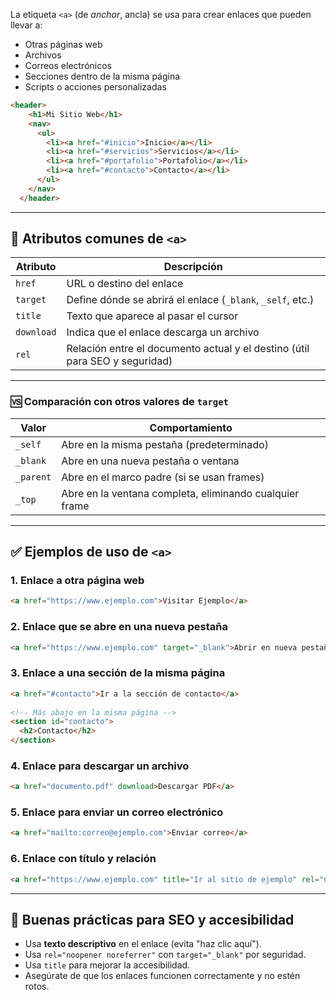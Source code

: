 La etiqueta `<a>` (de _anchor_, ancla) se usa para crear enlaces que pueden llevar a:

- Otras páginas web
- Archivos
- Correos electrónicos
- Secciones dentro de la misma página
- Scripts o acciones personalizadas

```html
<header>
    <h1>Mi Sitio Web</h1>
    <nav>
      <ul>
        <li><a href="#inicio">Inicio</a></li>
        <li><a href="#servicios">Servicios</a></li>
        <li><a href="#portafolio">Portafolio</a></li>
        <li><a href="#contacto">Contacto</a></li>
      </ul>
    </nav>
  </header>
```

---

## 🧩 **Atributos comunes de `<a>`**

|Atributo|Descripción|
|---|---|
|`href`|URL o destino del enlace|
|`target`|Define dónde se abrirá el enlace (`_blank`, `_self`, etc.)|
|`title`|Texto que aparece al pasar el cursor|
|`download`|Indica que el enlace descarga un archivo|
|`rel`|Relación entre el documento actual y el destino (útil para SEO y seguridad)|

---

### 🆚 Comparación con otros valores de `target`

| Valor     | Comportamiento                                          |
| --------- | ------------------------------------------------------- |
| `_self`   | Abre en la misma pestaña (predeterminado)               |
| `_blank`  | Abre en una nueva pestaña o ventana                     |
| `_parent` | Abre en el marco padre (si se usan frames)              |
| `_top`    | Abre en la ventana completa, eliminando cualquier frame |

---

## ✅ **Ejemplos de uso de `<a>`**

### 1. Enlace a otra página web

```html
<a href="https://www.ejemplo.com">Visitar Ejemplo</a>
```

### 2. Enlace que se abre en una nueva pestaña

```html
<a href="https://www.ejemplo.com" target="_blank">Abrir en nueva pestaña</a>
```

### 3. Enlace a una sección de la misma página
```html
<a href="#contacto">Ir a la sección de contacto</a>
  
<!-- Más abajo en la misma página -->
<section id="contacto">
  <h2>Contacto</h2>
</section>
```

### 4. Enlace para descargar un archivo

```html
<a href="documento.pdf" download>Descargar PDF</a>
```

### 5. Enlace para enviar un correo electrónico

```html
<a href="mailto:correo@ejemplo.com">Enviar correo</a>
```

### 6. Enlace con título y relación

```html
<a href="https://www.ejemplo.com" title="Ir al sitio de ejemplo" rel="noopener noreferrer">Ejemplo</a>
```

---

## 🧠 Buenas prácticas para SEO y accesibilidad

- Usa **texto descriptivo** en el enlace (evita "haz clic aquí").
- Usa `rel="noopener noreferrer"` con `target="_blank"` por seguridad.
- Usa `title` para mejorar la accesibilidad.
- Asegúrate de que los enlaces funcionen correctamente y no estén rotos.